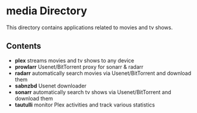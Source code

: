 # media Directory

This directory contains applications related to movies and tv shows.

## Contents

- **plex** streams movies and tv shows to any device
- **prowlarr** Usenet/BitTorrent proxy for sonarr & radarr
- **radarr** automatically search movies via Usenet/BitTorrent and download them
- **sabnzbd** Usenet downloader
- **sonarr** automatically search tv shows via Usenet/BitTorrent and download them
- **tautulli** monitor Plex activities and track various statistics
